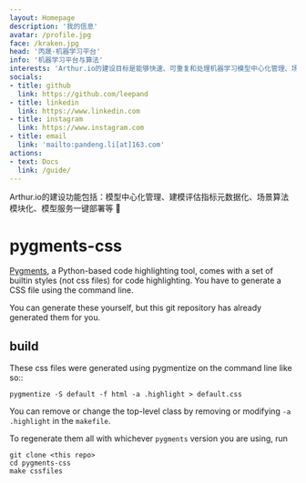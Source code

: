 ```yaml
---
layout: Homepage
description: '我的信息'
avatar: /profile.jpg
face: /kraken.jpg
head: '丙晟-机器学习平台'
info: '机器学习平台与算法'
interests: 'Arthur.io的建设目标是能够快速、可重复和处理机器学习模型中心化管理、场景算法模块化、模型部署和创建线上实验实时评估模型线上效果。'
socials:
- title: github
  link: https://github.com/leepand
- title: linkedin
  link: https://www.linkedin.com
- title: instagram
  link: https://www.instagram.com
- title: email
  link: 'mailto:pandeng.li[at]163.com'
actions:
- text: Docs
  link: /guide/
---
```

Arthur.io的建设功能包括：模型中心化管理、建模评估指标元数据化、场景算法模块化、模型服务一键部署等 :dizzy:


# pygments-css


[Pygments](http://pygments.org), a Python-based code highlighting tool, comes with a set of builtin styles (not css files) for code highlighting. You have to generate a CSS file using the command line.

You can generate these yourself, but this git repository has already generated them for you.


build
-----

These css files were generated using pygmentize on the command line like so::

    pygmentize -S default -f html -a .highlight > default.css

You can remove or change the top-level class by removing or modifying `-a .highlight` in the `makefile`.

To regenerate them all with whichever ``pygments`` version you are using, run

    git clone <this repo>
    cd pygments-css
    make cssfiles
